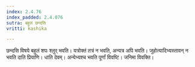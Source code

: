 ```yaml
---
index: 2.4.76
index_padded: 2.4.076
sutra: बहुलं छन्दसि
vritti: kashika

---
```

छन्दसि विषये बहुलं शपः श्लुर् भवति। यत्रोक्तं तत्रं न भवति, अन्यत्र अपि भवति। जुहोत्यादिभ्यस्तावन् न भवति दाति प्रियाणि। धाति देवम्। अन्येभ्यश्च भवति पूर्णां विवष्टि। जनिमा विवक्ति।